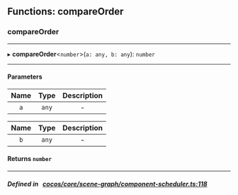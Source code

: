 ## Functions: compareOrder

### compareOrder


___
▸ **compareOrder**<`number`\>(`a: any, b: any`): `number`
___


#### Parameters

| Name | Type | Description |
| :------: | :------: | :------: |
| `a` | `any` | - |

| Name | Type | Description |
| :------: | :------: | :------: |
| `b` | `any` | - |


#### Returns `number` 
___


##### Defined in &nbsp;   [cocos/core/scene-graph/component-scheduler.ts:118](https://github.com/cocos-creator/engine/blob/c7bf6b8a9/cocos/core/scene-graph/component-scheduler.ts#L118)&nbsp;
